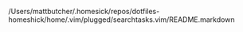 /Users/mattbutcher/.homesick/repos/dotfiles-homeshick/home/.vim/plugged/searchtasks.vim/README.markdown